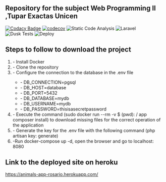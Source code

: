 ## Repository for the subject Web Programming II ,Tupar Exactas Unicen

[![Codacy Badge](https://api.codacy.com/project/badge/Grade/2c7ac6554ef7488f957aa0d2096338ea)](https://app.codacy.com/gh/RosarioTG/AnimalsApp?utm_source=github.com&utm_medium=referral&utm_content=RosarioTG/AnimalsApp&utm_campaign=Badge_Grade)
[![codecov](https://codecov.io/gh/RosarioTG/AnimalsApp/branch/master/graph/badge.svg)](https://codecov.io/gh/RosarioTG/AnimalsApp)
![Static Code Analysis](https://github.com/RosarioTG/AnimalsApp/workflows/Static%20Code%20Analysis/badge.svg)
![Laravel](https://github.com/RosarioTG/AnimalsApp/workflows/Laravel/badge.svg)
![Dusk Tests](https://github.com/RosarioTG/AnimalsApp/workflows/Dusk%20Tests/badge.svg)
![Deploy](https://github.com/RosarioTG/AnimalsApp/workflows/Deploy/badge.svg)

<h2>Steps to follow to download the project</h2>
<ol>
    <li>- Install Docker</li>
    <li>- Clone the repository</li>
    <li>- Configure the connection to the database in the .env file</li>

  <ul>
        <li>- DB_CONNECTION=pgsql</li>
        <li>- DB_HOST=database</li>
        <li>- DB_PORT=5432</li>
        <li>- DB_DATABASE=mydb</li>
        <li>- DB_USERNAME=mydb</li>
        <li>- DB_PASSWORD=thisisasecretpassword</li>
 </ul>
    <li>- Execute the command (sudo docker run --rm -v $ (pwd): / app composer install) to download missing files for the correct operation of the application</li>

   <li>- Generate the key for the .env file with the following command (php artisan key: generate)</li>

   <li>-Run docker-compose up -d, open the browser and go to localhost: 8080</li>
</ol>
<h2>Link to the deployed site on heroku</h2>

https://animals-app-rosario.herokuapp.com/
